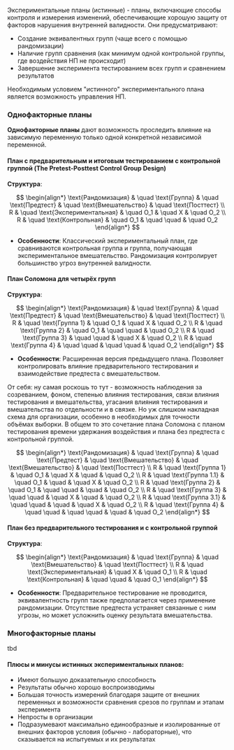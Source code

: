 
Экспериментальные планы (истинные) - планы, включающие способы контроля и измерения изменений, обеспечивающие хорошую защиту от факторов нарушения внутренней валидности.
Они предусматривают:
* Создание эквивалентных групп (чаще всего с помощью рандомизации)
* Наличие групп сравнения (как минимум одной контрольной группы, где воздействия НП не происходит)
* Завершение эксперимента тестированием всех групп и сравнением результатов

Необходимым условием "истинного" экспериментального плана является возможность управления НП.

### Однофакторные планы

**Однофакторные планы** дают возможность проследить влияние на зависимую переменную только одной конкретной независимой переменной.

#### План с предварительным и итоговым тестированием с контрольной группой (The Pretest-Posttest Control Group Design)

**Структура**:

$$
\begin{align*}
\text{Рандомизация} & \quad \text{Группа} & \quad \text{Предтест} & \quad \text{Вмешательство} & \quad \text{Посттест} \\
R & \quad \text{Экспериментальная} & \quad O_1 & \quad X & \quad O_2 \\
R & \quad \text{Контрольная} & \quad O_1 & \quad \quad & \quad O_2
\end{align*}
$$

- **Особенности**: Классический экспериментальный план, где сравниваются контрольная группа и группа, получающая экспериментальное вмешательство. Рандомизация контролирует большинство угроз внутренней валидности.

#### План Соломона для четырёх групп

**Структура**:

$$
\begin{align*}
\text{Рандомизация} & \quad \text{Группа} & \quad \text{Предтест} & \quad \text{Вмешательство} & \quad \text{Посттест} \\
R & \quad \text{Группа 1} & \quad O_1 & \quad X & \quad O_2 \\
R & \quad \text{Группа 2} & \quad O_1 & \quad \quad & \quad O_2 \\
R & \quad \text{Группа 3} & \quad \quad & \quad X & \quad O_2 \\
R & \quad \text{Группа 4} & \quad \quad & \quad \quad & \quad O_2
\end{align*}
$$

- **Особенности**: Расширенная версия предыдущего плана. Позволяет контролировать влияние предварительного тестирования и взаимодействие предтеста с вмешательством.

От себя: ну самая роскошь то тут - возможность наблюдения за созреванием, фоном, степенью влияния тестирования, связи влияния тестирования и вмешательства, угасания влияния тестирования и вмешательства по отдельности и в связке. Но уж слишком накладная схема для организации, особенно в необходимых для точности объёмах выборки. В общем то это сочетание плана Соломона с планом тестирования времени удержания воздействия и плана без предтеста с контрольной группой.

$$
\begin{align*}
\text{Рандомизация} & \quad \text{Группа} & \quad \text{Предтест} & \quad \text{Вмешательство} & \quad \text{Вмешательство} & \quad \text{Посттест} \\
R & \quad \text{Группа 1} & \quad O_1 & \quad X & \quad  & \quad O_2 \\
R & \quad \text{Группа 1.1} & \quad O_1 & \quad & \quad X  & \quad O_2 \\
R & \quad \text{Группа 2} & \quad O_1 & \quad \quad & \quad  & \quad O_2 \\
R & \quad \text{Группа 3} & \quad \quad & \quad X & \quad  & \quad O_2 \\
R & \quad \text{Группа 3.1} & \quad \quad & \quad & \quad X  & \quad O_2 \\
R & \quad \text{Группа 4} & \quad \quad & \quad \quad & \quad  & \quad O_2
\end{align*}
$$

#### План без предварительного тестирования и с контрольной группой

**Структура**:

$$
\begin{align*}
\text{Рандомизация} & \quad \text{Группа} & \quad \text{Вмешательство} & \quad \text{Посттест} \\
R & \quad \text{Экспериментальная} & \quad X & \quad O_1 \\
R & \quad \text{Контрольная} & \quad \quad & \quad O_1
\end{align*}
$$

- **Особенности**: Предварительное тестирование не проводится, эквивалентность групп также предполагается через применение рандомизации. Отсутствие предтеста устраняет связанные с ним угрозы, но может усложнить оценку результата вмешательства.

### Многофакторные планы

tbd

#### Плюсы и минусы истинных экспериментальных планов:

* Имеют большую доказательную способность
* Результаты обычно хорошо воспроизводимы
* Большая точность измерений благодаря защите от внешних переменных и возможности сравнения срезов по группам и этапам эксперимента
* Непросты в организации
* Подразумевают максимально единообразные и изолированные от внешних факторов условия (обычно - лабораторные), что сказывается на испытуемых и их результатах
